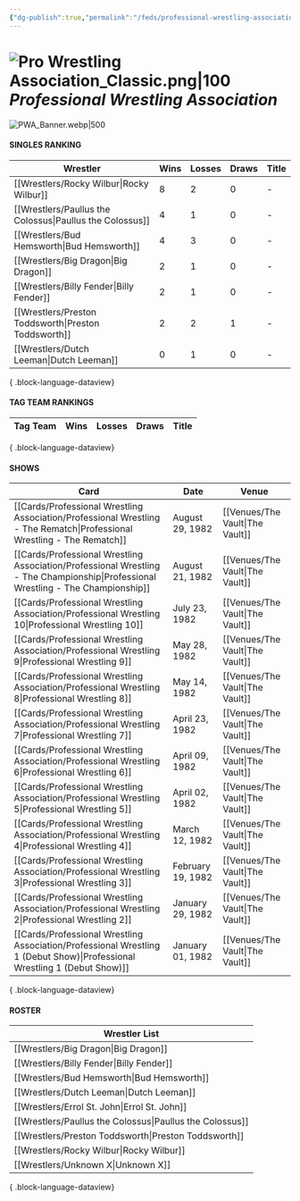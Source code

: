 ```yaml
---
{"dg-publish":true,"permalink":"/feds/professional-wrestling-association/","tags":["gardenEntry"]}
---
```


# ![Pro Wrestling Association_Classic.png|100](/img/user/z_Images/Pro%20Wrestling%20Association_Classic.png)*Professional Wrestling Association*
![PWA_Banner.webp|500](/img/user/z_Images/PWA_Banner.webp)
#### **SINGLES RANKING**
 | Wrestler                                                    | Wins | Losses | Draws | Title |
| ----------------------------------------------------------- | ---- | ------ | ----- | ----- |
| [[Wrestlers/Rocky Wilbur\|Rocky Wilbur]]                 | 8    | 2      | 0     | \-    |
| [[Wrestlers/Paullus the Colossus\|Paullus the Colossus]] | 4    | 1      | 0     | \-    |
| [[Wrestlers/Bud Hemsworth\|Bud Hemsworth]]               | 4    | 3      | 0     | \-    |
| [[Wrestlers/Big Dragon\|Big Dragon]]                     | 2    | 1      | 0     | \-    |
| [[Wrestlers/Billy Fender\|Billy Fender]]                 | 2    | 1      | 0     | \-    |
| [[Wrestlers/Preston Toddsworth\|Preston Toddsworth]]     | 2    | 2      | 1     | \-    |
| [[Wrestlers/Dutch Leeman\|Dutch Leeman]]                 | 0    | 1      | 0     | \-    |

{ .block-language-dataview}
#### **TAG TEAM RANKINGS**
 | Tag Team | Wins | Losses | Draws | Title |
| -------- | ---- | ------ | ----- | ----- |

{ .block-language-dataview}
#### **SHOWS**
| Card                                                                                                                                 | Date              | Venue                              |
| ------------------------------------------------------------------------------------------------------------------------------------ | ----------------- | ---------------------------------- |
| [[Cards/Professional Wrestling Association/Professional Wrestling - The Rematch\|Professional Wrestling - The Rematch]]           | August 29, 1982   | [[Venues/The Vault\|The Vault]] |
| [[Cards/Professional Wrestling Association/Professional Wrestling - The Championship\|Professional Wrestling - The Championship]] | August 21, 1982   | [[Venues/The Vault\|The Vault]] |
| [[Cards/Professional Wrestling Association/Professional Wrestling 10\|Professional Wrestling 10]]                                 | July 23, 1982     | [[Venues/The Vault\|The Vault]] |
| [[Cards/Professional Wrestling Association/Professional Wrestling 9\|Professional Wrestling 9]]                                   | May 28, 1982      | [[Venues/The Vault\|The Vault]] |
| [[Cards/Professional Wrestling Association/Professional Wrestling 8\|Professional Wrestling 8]]                                   | May 14, 1982      | [[Venues/The Vault\|The Vault]] |
| [[Cards/Professional Wrestling Association/Professional Wrestling 7\|Professional Wrestling 7]]                                   | April 23, 1982    | [[Venues/The Vault\|The Vault]] |
| [[Cards/Professional Wrestling Association/Professional Wrestling 6\|Professional Wrestling 6]]                                   | April 09, 1982    | [[Venues/The Vault\|The Vault]] |
| [[Cards/Professional Wrestling Association/Professional Wrestling 5\|Professional Wrestling 5]]                                   | April 02, 1982    | [[Venues/The Vault\|The Vault]] |
| [[Cards/Professional Wrestling Association/Professional Wrestling 4\|Professional Wrestling 4]]                                   | March 12, 1982    | [[Venues/The Vault\|The Vault]] |
| [[Cards/Professional Wrestling Association/Professional Wrestling 3\|Professional Wrestling 3]]                                   | February 19, 1982 | [[Venues/The Vault\|The Vault]] |
| [[Cards/Professional Wrestling Association/Professional Wrestling 2\|Professional Wrestling 2]]                                   | January 29, 1982  | [[Venues/The Vault\|The Vault]] |
| [[Cards/Professional Wrestling Association/Professional Wrestling 1 (Debut Show)\|Professional Wrestling 1 (Debut Show)]]         | January 01, 1982  | [[Venues/The Vault\|The Vault]] |

{ .block-language-dataview}
#### **ROSTER**
| Wrestler List                                               |
| ----------------------------------------------------------- |
| [[Wrestlers/Big Dragon\|Big Dragon]]                     |
| [[Wrestlers/Billy Fender\|Billy Fender]]                 |
| [[Wrestlers/Bud Hemsworth\|Bud Hemsworth]]               |
| [[Wrestlers/Dutch Leeman\|Dutch Leeman]]                 |
| [[Wrestlers/Errol St. John\|Errol St. John]]             |
| [[Wrestlers/Paullus the Colossus\|Paullus the Colossus]] |
| [[Wrestlers/Preston Toddsworth\|Preston Toddsworth]]     |
| [[Wrestlers/Rocky Wilbur\|Rocky Wilbur]]                 |
| [[Wrestlers/Unknown X\|Unknown X]]                       |

{ .block-language-dataview}

